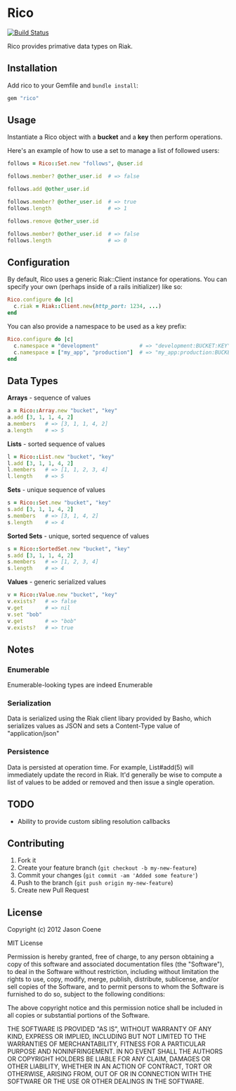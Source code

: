 # Rico

[![Build Status](https://secure.travis-ci.org/jcoene/rico.png?branch=master)](https://travis-ci.org/jcoene/rico)

Rico provides primative data types on Riak.

## Installation

Add rico to your Gemfile and `bundle install`:

```ruby
gem "rico"
```

## Usage

Instantiate a Rico object with a **bucket** and a **key** then perform operations.

Here's an example of how to use a set to manage a list of followed users:

```ruby
follows = Rico::Set.new "follows", @user.id

follows.member? @other_user.id  # => false

follows.add @other_user.id

follows.member? @other_user.id  # => true
follows.length                  # => 1

follows.remove @other_user.id

follows.member? @other_user.id  # => false
follows.length                  # => 0
```

## Configuration

By default, Rico uses a generic Riak::Client instance for operations. You can specify your own (perhaps inside of a rails initializer) like so:

```ruby
Rico.configure do |c|
  c.riak = Riak::Client.new(http_port: 1234, ...)
end
```

You can also provide a namespace to be used as a key prefix:

```ruby
Rico.configure do |c|
  c.namespace = "development"             # => "development:BUCKET:KEY"
  c.namespace = ["my_app", "production"]  # => "my_app:production:BUCKET:KEY"
end
```

## Data Types

**Arrays** - sequence of values

```ruby
a = Rico::Array.new "bucket", "key"
a.add [3, 1, 1, 4, 2]
a.members   # => [3, 1, 1, 4, 2]
a.length    # => 5
```

**Lists** - sorted sequence of values

```ruby
l = Rico::List.new "bucket", "key"
l.add [3, 1, 1, 4, 2]
l.members   # => [1, 1, 2, 3, 4]
l.length    # => 5
```

**Sets** - unique sequence of values

```ruby
s = Rico::Set.new "bucket", "key"
s.add [3, 1, 1, 4, 2]
s.members   # => [3, 1, 4, 2]
s.length    # => 4
```

**Sorted Sets** - unique, sorted sequence of values

```ruby
s = Rico::SortedSet.new "bucket", "key"
s.add [3, 1, 1, 4, 2]
s.members   # => [1, 2, 3, 4]
s.length    # => 4
```

**Values** - generic serialized values

```ruby
v = Rico::Value.new "bucket", "key"
v.exists?   # => false
v.get       # => nil
v.set "bob"
v.get       # => "bob"
v.exists?   # => true
```

## Notes

### Enumerable

Enumerable-looking types are indeed Enumerable

### Serialization

Data is serialized using the Riak client libary provided by Basho, which serializes values as JSON and sets a Content-Type value of "application/json"

### Persistence

Data is persisted at operation time. For example, List#add(5) will immediately update the record in Riak. It'd generally be wise to compute a list of values to be added or removed and then issue a single operation.

## TODO

- Ability to provide custom sibling resolution callbacks

## Contributing

1. Fork it
2. Create your feature branch (`git checkout -b my-new-feature`)
3. Commit your changes (`git commit -am 'Added some feature'`)
4. Push to the branch (`git push origin my-new-feature`)
5. Create new Pull Request

## License

Copyright (c) 2012 Jason Coene

MIT License

Permission is hereby granted, free of charge, to any person obtaining
a copy of this software and associated documentation files (the
"Software"), to deal in the Software without restriction, including
without limitation the rights to use, copy, modify, merge, publish,
distribute, sublicense, and/or sell copies of the Software, and to
permit persons to whom the Software is furnished to do so, subject to
the following conditions:

The above copyright notice and this permission notice shall be
included in all copies or substantial portions of the Software.

THE SOFTWARE IS PROVIDED "AS IS", WITHOUT WARRANTY OF ANY KIND,
EXPRESS OR IMPLIED, INCLUDING BUT NOT LIMITED TO THE WARRANTIES OF
MERCHANTABILITY, FITNESS FOR A PARTICULAR PURPOSE AND
NONINFRINGEMENT. IN NO EVENT SHALL THE AUTHORS OR COPYRIGHT HOLDERS BE
LIABLE FOR ANY CLAIM, DAMAGES OR OTHER LIABILITY, WHETHER IN AN ACTION
OF CONTRACT, TORT OR OTHERWISE, ARISING FROM, OUT OF OR IN CONNECTION
WITH THE SOFTWARE OR THE USE OR OTHER DEALINGS IN THE SOFTWARE.
